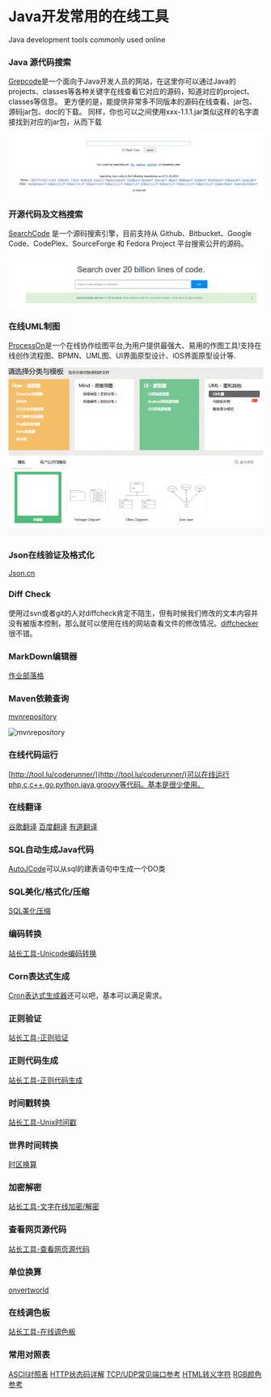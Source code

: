 # Java开发常用的在线工具
Java development tools commonly used online

### Java 源代码搜索
[Grepcode](http://grepcode.com/)是一个面向于Java开发人员的网站，在这里你可以通过Java的projects、classes等各种关键字在线查看它对应的源码，知道对应的project、classes等信息。 更方便的是，能提供非常多不同版本的源码在线查看、jar包、源码jar包、doc的下载。 同样，你也可以之间使用xxx-1.1.1.jar类似这样的名字直接找到对应的jar包，从而下载

![grepcode](/img/grepcode.png)

### 开源代码及文档搜索

[SearchCode](https://searchcode.com/) 是一个源码搜索引擎，目前支持从 Github、Bitbucket、Google Code、CodePlex、SourceForge 和 Fedora Project 平台搜索公开的源码。

![searchcode.com](/img/searchcode.png)

### 在线UML制图

[ProcessOn](https://www.processon.com/)是一个在线协作绘图平台,为用户提供最强大、易用的作图工具!支持在线创作流程图、BPMN、UML图、UI界面原型设计、iOS界面原型设计等.

![processon](img/processon.png)

### Json在线验证及格式化

[Json.cn](http://json.cn/)

### Diff Check

使用过svn或者git的人对diffcheck肯定不陌生，但有时候我们修改的文本内容并没有被版本控制，那么就可以使用在线的网站查看文件的修改情况。[diffchecker](https://www.diffchecker.com/)很不错。

### MarkDown编辑器
[作业部落格](https://www.zybuluo.com)

### Maven依赖查询

[mvnrepository](http://mvnrepository.com/)

![mvnrepository](/img/mvnrepository)

### 在线代码运行
[http://tool.lu/coderunner/](http://tool.lu/coderunner/)可以在线运行php,c,c++,go,python,java,groovy等代码。基本是很少使用。

### 在线翻译
[谷歌翻译](https://translate.google.cn/)
[百度翻译](http://fanyi.baidu.com/)
[有道翻译](http://fanyi.youdao.com/)

### SQL自动生成Java代码
[AutoJCode](http://www.autojcode.com/code/sql2class.jsp)可以从sql的建表语句中生成一个DO类

### SQL美化/格式化/压缩
[SQL美化压缩](http://tool.lu/sql/)

### 编码转换
[站长工具-Unicode编码转换](http://tool.chinaz.com/tools/unicode.aspx)

### Corn表达式生成
[Cron表达式生成器](http://www.pdtools.net/tools/becron.jsp)还可以吧，基本可以满足需求。

### 正则验证
[站长工具-正则验证](http://tool.chinaz.com/regex)

### 正则代码生成
[站长工具-正则代码生成](http://tool.chinaz.com/tools/regexgenerate)

### 时间戳转换
[站长工具-Unix时间戳](http://tool.chinaz.com/Tools/unixtime.aspx)

### 世界时间转换
[时区换算](http://www.timebie.com/cn/easternbeijing.php)

### 加密解密
[站长工具-文字在线加密/解密](http://tool.chinaz.com/tools/textencrypt.aspx)

### 查看网页源代码
[站长工具-查看网页源代码](http://s.tool.chinaz.com/tools/pagecode.aspx)

### 单位换算
[onvertworld](http://www.convertworld.com/zh-hans/)

### 在线调色板
[站长工具-在线调色板](http://tool.chinaz.com/Tools/OnlineColor.aspx)

### 常用对照表
[ASCII对照表](http://tool.oschina.net/commons?type=4)
[HTTP状态码详解](http://tool.oschina.net/commons?type=5)
[TCP/UDP常见端口参考](http://tool.oschina.net/commons?type=7)
[HTML转义字符](http://tool.oschina.net/commons?type=2)
[RGB颜色参考](http://tool.oschina.net/commons?type=3)
